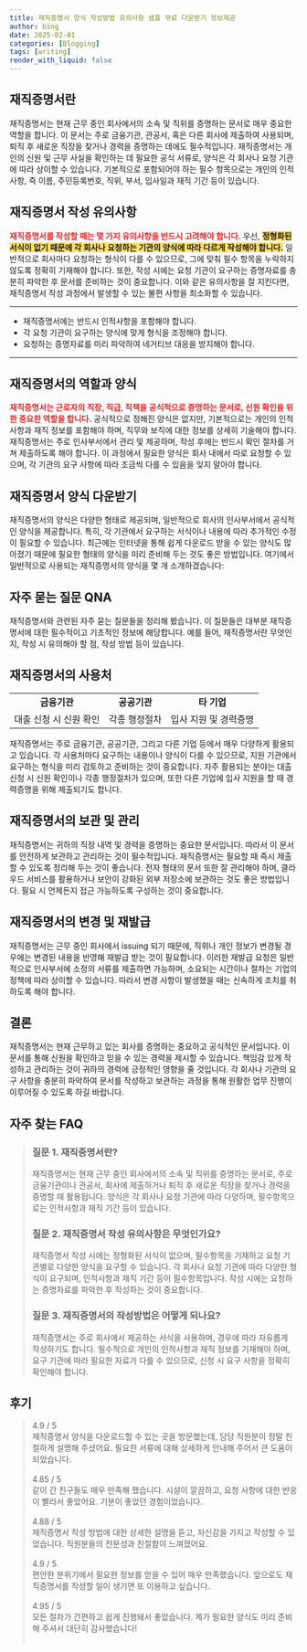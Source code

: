 ```yaml
---
title: 재직증명서 양식 작성방법 유의사항 샘플 무료 다운받기 정보제공
author: bing
date: 2025-02-01
categories: [Blogging]
tags: [writing]
render_with_liquid: false
---
```



<h2 id='재직증명서란'>재직증명서란</h2>

<p>재직증명서는 현재 근무 중인 회사에서의 소속 및 직위를 증명하는 문서로 매우 중요한 역할을 합니다. 이 문서는 주로 금융기관, 관공서, 혹은 다른 회사에 제출하여 사용되며, 퇴직 후 새로운 직장을 찾거나 경력을 증명하는 데에도 필수적입니다. 재직증명서는 개인의 신원 및 근무 사실을 확인하는 데 필요한 공식 서류로, 양식은 각 회사나 요청 기관에 따라 상이할 수 있습니다. 기본적으로 포함되어야 하는 필수 항목으로는 개인의 인적사항, 즉 이름, 주민등록번호, 직위, 부서, 입사일과 재직 기간 등이 있습니다.</p>

<h2 id='재직증명서 작성 유의사항'>재직증명서 작성 유의사항</h2>

<p><b><span style="color: #ee2323;">재직증명서를 작성할 때는 몇 가지 유의사항을 반드시 고려해야 합니다.</span></b> 우선, <b><span style="background-color: #ffe066;">정형화된 서식이 없기 때문에 각 회사나 요청하는 기관의 양식에 따라 다르게 작성해야 합니다.</span></b> 일반적으로 회사마다 요청하는 형식이 다를 수 있으므로, 그에 맞춰 필수 항목을 누락하지 않도록 정확히 기재해야 합니다. 또한, 작성 시에는 요청 기관이 요구하는 증명자료를 충분히 파악한 후 문서를 준비하는 것이 중요합니다. 이와 같은 유의사항을 잘 지킨다면, 재직증명서 작성 과정에서 발생할 수 있는 불편 사항을 최소화할 수 있습니다.</p>

<hr />

<ul>
    <li>재직증명서에는 반드시 인적사항을 포함해야 합니다.</li>
    <li>각 요청 기관이 요구하는 양식에 맞게 형식을 조정해야 합니다.</li>
    <li>요청하는 증명자료를 미리 파악하여 네거티브 대응을 방지해야 합니다.</li>
</ul>

<hr />

<h2 id='재직증명서의 역할과 양식'>재직증명서의 역할과 양식</h2>

<p><b><span style="color: #ee2323;">재직증명서는 근로자의 직장, 직급, 직책을 공식적으로 증명하는 문서로, 신원 확인을 위한 중요한 역할을 합니다.</span></b> 공식적으로 정해진 양식은 없지만, 기본적으로는 개인의 인적사항과 재직 정보를 포함해야 하며, 직무와 보직에 대한 정보를 상세히 기술해야 합니다. 재직증명서는 주로 인사부서에서 관리 및 제공하며, 작성 후에는 반드시 확인 절차를 거쳐 제출하도록 해야 합니다. 이 과정에서 필요한 양식은 회사 내에서 따로 요청할 수 있으며, 각 기관의 요구 사항에 따라 조금씩 다를 수 있음을 잊지 말아야 합니다.</p>

<h2 id='재직증명서 양식 다운받기'>재직증명서 양식 다운받기</h2>

<p>재직증명서의 양식은 다양한 형태로 제공되며, 일반적으로 회사의 인사부서에서 공식적인 양식을 제공합니다. 특히, 각 기관에서 요구하는 서식이나 내용에 따라 추가적인 수정이 필요할 수 있습니다. 최근에는 인터넷을 통해 쉽게 다운로드 받을 수 있는 양식도 많아졌기 때문에 필요한 형태의 양식을 미리 준비해 두는 것도 좋은 방법입니다. 여기에서 일반적으로 사용되는 재직증명서의 양식을 몇 개 소개하겠습니다:</p>

<h2 id='자주 묻는 질문 QNA'>자주 묻는 질문 QNA</h2>

<p>재직증명서와 관련된 자주 묻는 질문들을 정리해 봤습니다. 이 질문들은 대부분 재직증명서에 대한 필수적이고 기초적인 정보에 해당합니다. 예를 들어, 재직증명서란 무엇인지, 작성 시 유의해야 할 점, 작성 방법 등이 있습니다.</p>

<h2 id='재직증명서의 사용처'>재직증명서의 사용처</h2>

<table>
    <tr>
        <td style="text-align: center; height: 17px;"><b>금융기관</b></td>
        <td style="text-align: center; height: 17px;"><b>공공기관</b></td>
        <td style="text-align: center; height: 17px;"><b>타 기업</b></td>
    </tr>
    <tr>
        <td style="text-align: center; height: 17px;">대출 신청 시 신원 확인</td>
        <td style="text-align: center; height: 17px;">각종 행정절차</td>
        <td style="text-align: center; height: 17px;">입사 지원 및 경력증명</td>
    </tr>
</table>

<p>재직증명서는 주로 금융기관, 공공기관, 그리고 다른 기업 등에서 매우 다양하게 활용되고 있습니다. 각 사용처마다 요구하는 내용이나 양식이 다를 수 있으므로, 지원 기관에서 요구하는 형식을 미리 검토하고 준비하는 것이 중요합니다. 자주 활용되는 분야는 대출 신청 시 신원 확인이나 각종 행정절차가 있으며, 또한 다른 기업에 입사 지원을 할 때 경력증명을 위해 제출되기도 합니다.</p>

<h2 id='재직증명서의 보관 및 관리'>재직증명서의 보관 및 관리</h2>

<p>재직증명서는 귀하의 직장 내역 및 경력을 증명하는 중요한 문서입니다. 따라서 이 문서를 안전하게 보관하고 관리하는 것이 필수적입니다. 재직증명서는 필요할 때 즉시 제출할 수 있도록 정리해 두는 것이 좋습니다. 전자 형태의 문서 또한 잘 관리해야 하며, 클라우드 서비스를 활용하거나 보안이 강화된 외부 저장소에 보관하는 것도 좋은 방법입니다. 필요 시 언제든지 접근 가능하도록 구성하는 것이 중요합니다.</p>

<h2 id='재직증명서의 변경 및 재발급'>재직증명서의 변경 및 재발급</h2>

<p>재직증명서는 근무 중인 회사에서 issuing 되기 때문에, 직위나 개인 정보가 변경될 경우에는 변경된 내용을 반영해 재발급 받는 것이 필요합니다. 이러한 재발급 요청은 일반적으로 인사부서에 소정의 서류를 제출하면 가능하며, 소요되는 시간이나 절차는 기업의 정책에 따라 상이할 수 있습니다. 따라서 변경 사항이 발생했을 때는 신속하게 조치를 취하도록 해야 합니다.</p>

<h2 id='결론'>결론</h2>

<p>재직증명서는 현재 근무하고 있는 회사를 증명하는 중요하고 공식적인 문서입니다. 이 문서를 통해 신원을 확인하고 믿을 수 있는 경력을 제시할 수 있습니다. 책임감 있게 작성하고 관리하는 것이 귀하의 경력에 긍정적인 영향을 줄 것입니다. 각 회사나 기관의 요구 사항을 충분히 파악하여 문서를 작성하고 보관하는 과정을 통해 원활한 업무 진행이 이루어질 수 있도록 하길 바랍니다.</p>


<h2 id='자주_찾는_FAQ'>자주 찾는 FAQ</h2>
<div itemscope="" itemtype="https://schema.org/FAQPage"> 
<blockquote> 
<div itemscope="" itemprop="mainEntity" itemtype="https://schema.org/Question"> 
<h3 itemprop="name">질문 1. 재직증명서란?</h3> 
<div itemscope="" itemprop="acceptedAnswer" itemtype="https://schema.org/Answer"> 
<span itemprop="text"> 
<p>재직증명서는 현재 근무 중인 회사에서의 소속 및 직위를 증명하는 문서로, 주로 금융기관이나 관공서, 회사에 제출하거나 퇴직 후 새로운 직장을 찾거나 경력을 증명할 때 활용됩니다. 양식은 각 회사나 요청 기관에 따라 다양하며, 필수항목으로는 인적사항과 재직 기간 등이 있습니다.</p> 
</span> 
</div> 
</div> 

<div itemscope="" itemprop="mainEntity" itemtype="https://schema.org/Question"> 
<h3 itemprop="name">질문 2. 재직증명서 작성 유의사항은 무엇인가요?</h3> 
<div itemscope="" itemprop="acceptedAnswer" itemtype="https://schema.org/Answer"> 
<span itemprop="text"> 
<p>재직증명서 작성 시에는 정형화된 서식이 없으며, 필수항목을 기재하고 요청 기관별로 다양한 양식을 요구할 수 있습니다. 각 회사나 요청 기관에 따라 다양한 형식이 요구되며, 인적사항과 재직 기간 등이 필수항목입니다. 작성 시에는 요청하는 증명자료를 파악한 후 작성하는 것이 중요합니다.</p> 
</span> 
</div> 
</div> 

<div itemscope="" itemprop="mainEntity" itemtype="https://schema.org/Question"> 
<h3 itemprop="name">질문 3. 재직증명서의 작성방법은 어떻게 되나요?</h3> 
<div itemscope="" itemprop="acceptedAnswer" itemtype="https://schema.org/Answer"> 
<span itemprop="text"> 
<p>재직증명서는 주로 회사에서 제공하는 서식을 사용하며, 경우에 따라 자유롭게 작성하기도 합니다. 필수적으로 개인의 인적사항과 재직 정보를 기재해야 하며, 요구 기관에 따라 필요한 자료가 다를 수 있으므로, 신청 시 요구 사항을 정확히 확인해야 합니다.</p> 
</span> 
</div> 
</div> 
</blockquote> 
</div>
<h2 id='후기'>후기</h2>
<div itemscope itemtype="https://schema.org/Product">
  <blockquote>
  <div itemprop="review" itemscope itemtype="https://schema.org/Review">
      <div itemprop="reviewRating" itemscope itemtype="https://schema.org/Rating"> <span itemprop="ratingValue">4.9</span> / <span itemprop="bestRating">5</span> </div>
      <span itemprop="reviewBody">재직증명서 양식을 다운로드할 수 있는 곳을 방문했는데, 담당 직원분이 정말 친절하게 설명해 주셨어요. 필요한 서류에 대해 상세하게 안내해 주어서 큰 도움이 되었습니다.</span>
  </div>
  <br>
  <div itemprop="review" itemscope itemtype="https://schema.org/Review">
      <div itemprop="reviewRating" itemscope itemtype="https://schema.org/Rating"> <span itemprop="ratingValue">4.85</span> / <span itemprop="bestRating">5</span> </div>
      <span itemprop="reviewBody">같이 간 친구들도 매우 만족해 했습니다. 시설이 깔끔하고, 요청 사항에 대한 반응이 빨라서 좋았어요. 기분이 좋았던 경험이었습니다.</span>
  </div>
  <br>
  <div itemprop="review" itemscope itemtype="https://schema.org/Review">
      <div itemprop="reviewRating" itemscope itemtype="https://schema.org/Rating"> <span itemprop="ratingValue">4.88</span> / <span itemprop="bestRating">5</span> </div>
      <span itemprop="reviewBody">재직증명서 작성 방법에 대한 상세한 설명을 듣고, 자신감을 가지고 작성할 수 있었습니다. 직원분들의 전문성과 친절함이 느껴졌어요.</span>
  </div>
  <br>
  <div itemprop="review" itemscope itemtype="https://schema.org/Review">
      <div itemprop="reviewRating" itemscope itemtype="https://schema.org/Rating"> <span itemprop="ratingValue">4.9</span> / <span itemprop="bestRating">5</span> </div>
      <span itemprop="reviewBody">편안한 분위기에서 필요한 정보를 얻을 수 있어 매우 만족했습니다. 앞으로도 재직증명서를 작성할 일이 생기면 또 이용하고 싶습니다.</span>
  </div>
  <br>
  <div itemprop="review" itemscope itemtype="https://schema.org/Review">
      <div itemprop="reviewRating" itemscope itemtype="https://schema.org/Rating"> <span itemprop="ratingValue">4.95</span> / <span itemprop="bestRating">5</span> </div>
      <span itemprop="reviewBody">모든 절차가 간편하고 쉽게 진행돼서 좋았습니다. 제가 필요한 양식도 미리 준비해 주셔서 대단히 감사했습니다!</span>
  </div>
  <br>
  </blockquote>
</div>
